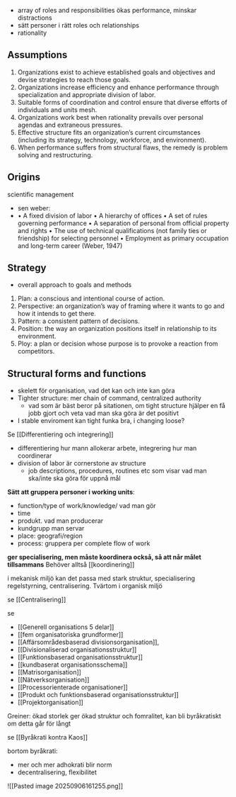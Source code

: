- array of roles and responsibilities ökas performance, minskar distractions
- sätt personer i rätt roles och relationships
- rationality
## Assumptions
1. Organizations exist to achieve established goals and objectives and devise strategies to reach those goals. 
2. Organizations increase efficiency and enhance performance through specialization and appropriate division of labor. 
3. Suitable forms of coordination and control ensure that diverse efforts of individuals and units mesh. 
4. Organizations work best when rationality prevails over personal agendas and extraneous pressures. 
5. Effective structure fits an organization’s current circumstances (including its strategy, technology, workforce, and environment). 
6. When performance suffers from structural flaws, the remedy is problem solving and restructuring.

## Origins
scientific management
- sen weber:
- • A fixed division of labor • A hierarchy of offices • A set of rules governing performance • A separation of personal from official property and rights • The use of technical qualifications (not family ties or friendship) for selecting personnel • Employment as primary occupation and long-term career (Weber, 1947)


## Strategy
- overall approach to goals and methods
1. Plan: a conscious and intentional course of action. 
2. Perspective: an organization’s way of framing where it wants to go and how it intends to get there. 
3. Pattern: a consistent pattern of decisions. 
4. Position: the way an organization positions itself in relationship to its environment. 
5. Ploy: a plan or decision whose purpose is to provoke a reaction from competitors.


## Structural forms and functions
- skelett för organisation, vad det kan och inte kan göra
- Tighter structure: mer chain of command, centralized authority
	- vad som är bäst beror på sitationen, om tight structure hjälper en få jobb gjort och veta vad man ska göra är det positivt
- I stable enviroment kan tight funka bra, i changing loose?

Se [[Differentiering och integrering]]
- differentiering hur mann allokerar arbete, integrering hur man coordinerar
- division of labor är cornerstone av structure
	- job descriptions, procedures, routines etc som visar vad man ska/inte ska göra för uppnå mål

**Sätt att gruppera personer i working units**:
- function/type of work/knowledge/ vad man gör
- time
- produkt. vad man producerar
- kundgrupp man servar
- place: geografi/region
- process: gruppera per complete flow of work

**ger specialisering, men måste koordinera också, så att når målet tillsammans**
Behöver alltså [[koordinering]]

i  mekanisk miljö kan det passa med stark struktur, specialisering regelstyrning, centralisering. Tvärtom i organisk miljö

se [[Centralisering]] 

se 
- [[Generell organisations 5 delar]]
- [[fem organisatoriska grundformer]]
- [[Affärsområdesbaserad divisionsorganisation]],
- [[Divisionaliserad organisationsstruktur]]
- [[Funktionsbaserad organisationsstruktur]]
- [[kundbaserat organisationsschema]]
- [[Matrisorganisation]]
- [[Nätverksorganisation]]
- [[Processorienterade organisationer]]
- [[Produkt och funktionsbaserad organisationsstruktur]]
- [[Projektorganisation]]

Greiner: ökad storlek ger ökad struktur och fomralitet, kan bli byråkratiskt om detta går för långt

se [[Byråkrati kontra Kaos]]

bortom byråkrati:
- mer och mer adhokrati blir norm
- decentralisering, flexibilitet

![[Pasted image 20250906161255.png]]